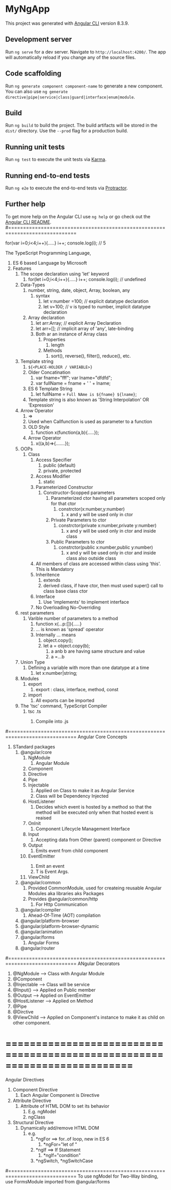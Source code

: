 # MyNgApp

This project was generated with [Angular CLI](https://github.com/angular/angular-cli) version 8.3.9.

## Development server

Run `ng serve` for a dev server. Navigate to `http://localhost:4200/`. The app will automatically reload if you change any of the source files.

## Code scaffolding

Run `ng generate component component-name` to generate a new component. You can also use `ng generate directive|pipe|service|class|guard|interface|enum|module`.

## Build

Run `ng build` to build the project. The build artifacts will be stored in the `dist/` directory. Use the `--prod` flag for a production build.

## Running unit tests

Run `ng test` to execute the unit tests via [Karma](https://karma-runner.github.io).

## Running end-to-end tests

Run `ng e2e` to execute the end-to-end tests via [Protractor](http://www.protractortest.org/).

## Further help

To get more help on the Angular CLI use `ng help` or go check out the [Angular CLI README](https://github.com/angular/angular-cli/blob/master/README.md).
#=============================================================================

for(var i=0;i<4;i++){.....}
i++;
console.log(i); // 5

The TypeScript Programming Language, 
1. ES 6 based Language by Microsoft
2. Features
   1. The scope declaration using 'let' keyword
      1. for(let i=0;i<4;i++){.....}
          i++;
          console.log(i); // undefined
   2. Data-Types
      1. number, string, date, object, Array, boolean, any
         1. syntax
            1. let v:number =100; // explicit datatype declaration
            2. let v=100; // v is typed to number, implicit datatype declaration 
      2. Array declaration
         1. let arr:Array<T>; // explicit Array Declaration
         2. let arr=[];  // implicit array of 'any', late-binding
         3. Both ar an instance of Array class
            1. Properties
               1. length
            2. Methods  
               1. sort(), reverse(), filter(), reduce(), etc.
   3. Template string
      1. `${<PLACE-HOLDER / VARIABLE>}`
      2. Older Concatination
         1. var fname="fff"; var lname="dfdfd";
         2. var fullName = fname + '  ' + lname;
      3. ES 6 Template String
         1. let fullName = `Full NAme is ${fname} ${lname}`;
      4. Template string is also known as 'String Interpolation' OR 'Expression'
   4. Arrow Operator
      1. =>
      2. Used when Callfunction is used as parameter to a function
      3. OLD Style
         1. function x(function(a,b){.....});
      4. Arrow Operator
         1. x((a,b)=>{.......});
   5. OOPs
      1. Class
         1. Access Specifier
            1. public (default)
            2. private, protected
         2. Access Modifier
            1. static
         3. Parameterized Constructor
            1. Constructor-Scopped parameters
               1. Parameterized ctor having all parameters scoped only for that ctor
                  1. constrctor(x:number,y:number)
                     1. x and y will be used only in ctor
               2. Private Parameters to ctor
                  1. constrctor(private x:number,private y:number)
                     1. x and y will be used only in ctor and inside class
               3. Public Parameters to ctor
                  1. constrctor(public x:number,public y:number)
                     1. x and y will be used only in ctor and inside class also outside class
         4. All members of class are accessed within class using 'this'. This is Mandatory
         5. Inheritence
            1. extends
            2. derived class, if have ctor, then must used super() call to class base class ctor
         6. Interface
            1. Use 'implements' to implement interface
         7. No Overloading No-Overriding
   6. rest parameters
      1. Varible number of parameters to a method
         1. function x(...p:[]){.....}
         2. ... is known as 'spread' operator
         3. Internally ... means
            1. object.copy();
            2. let a = object.copy(b);
               1. a anb b are having same structure and value  
               2. a =...b
   7. Union Type
      1. Defining a variable with more than one datatype at a time
         1. let x:number|string;
   8. Modules
      1. export
         1. export : class, interface, method, const
      2. import
         1. All exports can be imported
   9. The 'tsc' command, TypeScript Compiler
      1.  tsc <FILE-NAME>.ts
          1.  Compile into <FILE-NAME>.js

#=============================================================================
Angular Core Concepts
1. STandard packages
   1. @angular/core
      1. NgModule
         1. Angular Module
      2. Component
      3. Directive
      4. Pipe
      5. Injectable
         1. Applied on Class to make it as Angular Service
         2. Class will be Dependency Injected
      6. HostListener
         1. Decides which event is hosted by a method so that the method will be executed only when that hosted event is reaised
      7. OnInit
         1. Component Lifecycle Management Interface
      8. Input
         1. Accepting data from Other (parent) component or Directive
      9.  Output
          1.  Emits event from child component
      10. EventEmitter<T>
          1.  Emit an event
          2.  T is Event Args.
      11. ViewChild
   2. @angular/common
      1. Provided CommonModule, used for createing reusable Angular Modules aka libraries aks Packages
      2. Provides @angular/common/http
         1. For Http Communication
   3. @angular/compiler
      1. Ahead-Of-Time (AOT) compilation
   4. @angular/platform-browser
   5. @angular/platform-browser-dynamic
   6. @angular/animation
   7. @angular/forms
      1. Angular Forms
   8. @angular/router

#=============================================================================
ANgular Decorators
1. @NgModule --> Class with Angular Module
2. @Component
3. @Injectable --> Class will be service
4. @Input() --> Applied on Public member
5. @Output --> Applied on EventEmitter
6. @HostListener --> Applied on Method
7. @Pipe
8. @Dirctive
9. @ViewChild --> Applied on Component's instance to make it as child on other component.

# =========================================================================

Angular Directives
1. Component Directive
   1. Each Angular Component is Directive
2. Attribute Directive
   1. Attribute of HTML DOM to set its behavior
      1. E.g. ngModel
      2. ngClass
3. Structural Directive
   1. Dynamically add/remove HTML DOM
      1. e.g.
         1. *ngFor ==> for..of loop, new in ES 6
            1. *ngFor="let <counter> of <collection>"
         2. *ngIf ==> If Statement
            1. *ngIf="condition"
         3. *ngSwitch, *ngSwitchCase 

#=============================================================================
To use ngModel for Two-Way binding, use FormsModule imported from @angular/forms  

































